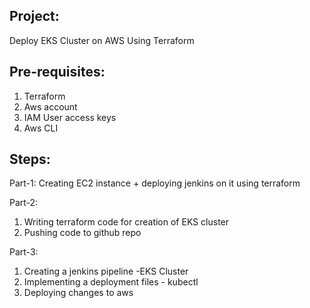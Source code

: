 Project:
----------------------------------------------------------------------------------------------------------------------------------------------------------------------------------------------------------------------
Deploy EKS Cluster on AWS Using Terraform 

Pre-requisites:
---------------------------------------------------------------------------------------------------------------------------------------------------------------------
1. Terraform
2. Aws account
3. IAM User access keys
4. Aws CLI

Steps:
---------------------------------------------------------------------------------------------------------------------------------------------------------------------
Part-1:
Creating EC2 instance + deploying jenkins on it using terraform 

Part-2:
1. Writing terraform code for creation of EKS cluster
2. Pushing code to github repo

Part-3: 
1. Creating a jenkins pipeline -EKS Cluster
2. Implementing a deployment files - kubectl
3. Deploying changes to aws

